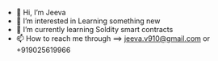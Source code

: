 - 👋 Hi, I’m Jeeva
- 👀 I’m interested in Learning something new
- 🌱 I’m currently learning Soldity smart contracts
- 📫 How to reach me through ==> jeeva.v910@gmail.com  or +919025619966

<!---
sanjay2334/sanjay2334 is a ✨ special ✨ repository because its `README.md` (this file) appears on your GitHub profile.
You can click the Preview link to take a look at your changes.
--->
